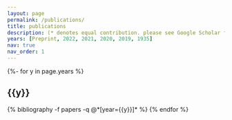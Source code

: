 ```yaml
---
layout: page
permalink: /publications/
title: publications
description: (* denotes equal contribution. please see Google Scholar for an up-to-date list of publications.)
years: [Preprint, 2022, 2021, 2020, 2019, 1935]
nav: true
nav_order: 1
---
```

<!-- _pages/publications.md -->
<div class="publications">

{%- for y in page.years %}
  <h2 class="year">{{y}}</h2>
  {% bibliography -f papers -q @*[year={{y}}]* %}
{% endfor %}

</div>
